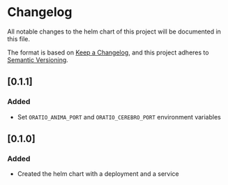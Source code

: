 # Changelog
All notable changes to the helm chart of this project will be documented in this file.

The format is based on [Keep a Changelog](https://keepachangelog.com/en/1.0.0/),
and this project adheres to [Semantic Versioning](https://semver.org/spec/v2.0.0.html).

## [0.1.1]
### Added
- Set ``ORATIO_ANIMA_PORT`` and ``ORATIO_CEREBRO_PORT`` environment variables

## [0.1.0]
### Added
- Created the helm chart with a deployment and a service
